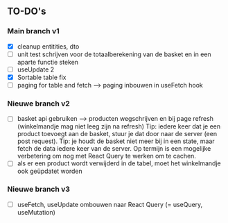 ## TO-DO's

### Main branch v1 

- [x] cleanup entitities, dto
- [ ] unit test schrijven voor de totaalberekening van de basket en in een aparte functie steken
- [ ] useUpdate 2
- [x] Sortable table fix 
- [ ] paging for table and fetch --> paging inbouwen in useFetch hook 

### Nieuwe branch v2

- [ ] basket api gebruiken --> producten wegschrijven en bij page refresh (winkelmandje mag niet leeg zijn na refresh)
  Tip: iedere keer dat je een product toevoegt aan de basket, stuur je dat door naar de server (een post request). 
  Tip: je houdt de basket niet meer bij in een state, maar fetch de data iedere keer van de server. Op termijn is een mogelijke verbetering om nog met React Query te werken om te cachen. 
- [ ] als er een product wordt verwijderd in de tabel, moet het winkelmandje ook geüpdatet worden

### Nieuwe branch v3

- [ ] useFetch, useUpdate ombouwen naar React Query (= useQuery, useMutation)